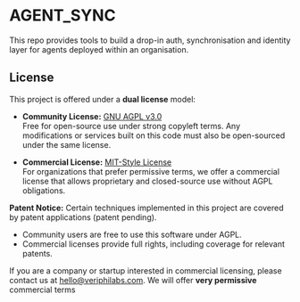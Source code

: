 # AGENT_SYNC

This repo provides tools to build a drop-in auth, synchronisation and identity layer for agents deployed within an organisation.

## License
This project is offered under a **dual license** model:

- **Community License:** [GNU AGPL v3.0](./LICENSE)  
  Free for open-source use under strong copyleft terms. Any modifications
  or services built on this code must also be open-sourced under the same license.

- **Commercial License:** [MIT-Style License](./COMMERCIAL_LICENSE.md)  
  For organizations that prefer permissive terms, we offer a commercial license
  that allows proprietary and closed-source use without AGPL obligations.

**Patent Notice:** Certain techniques implemented in this project are
covered by patent applications (patent pending).  
- Community users are free to use this software under AGPL.  
- Commercial licenses provide full rights, including coverage for relevant patents.

If you are a company or startup interested in commercial licensing,
please contact us at hello@veriphilabs.com.  We will offer **very permissive** commercial terms